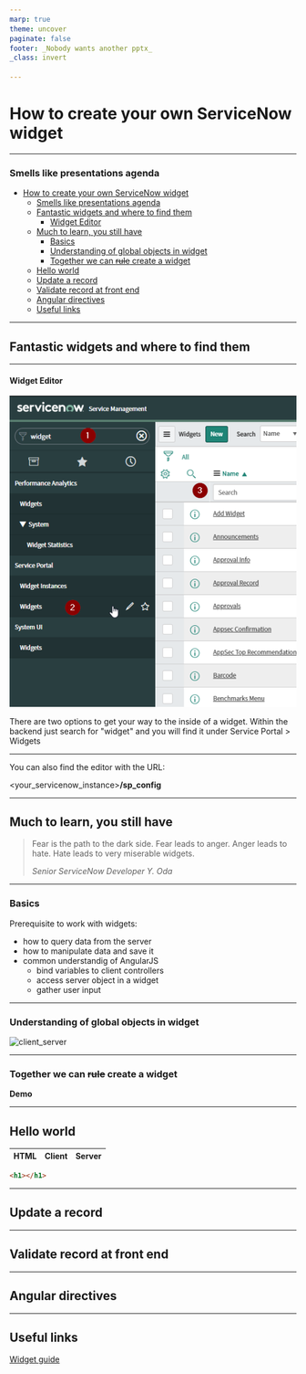 ```yaml
---
marp: true
theme: uncover
paginate: false
footer: _Nobody wants another pptx_
_class: invert

---
```




# How to create your own ServiceNow widget

---

<!-- paginate: true -->

### Smells like presentations agenda

- [How to create your own ServiceNow widget](#how-to-create-your-own-servicenow-widget)
    - [Smells like presentations agenda](#smells-like-presentations-agenda)
  - [Fantastic widgets and where to find them](#fantastic-widgets-and-where-to-find-them)
      - [Widget Editor](#widget-editor)
  - [Much to learn, you still have](#much-to-learn-you-still-have)
    - [Basics](#basics)
    - [Understanding of global objects in widget](#understanding-of-global-objects-in-widget)
    - [Together we can ~~rule~~ create a widget](#together-we-can-srules-create-a-widget)
  - [Hello world](#hello-world)
  - [Update a record](#update-a-record)
  - [Validate record at front end](#validate-record-at-front-end)
  - [Angular directives](#angular-directives)
  - [Useful links](#useful-links)

---

<!-- _class: invert -->
## Fantastic widgets and where to find them

---

#### Widget Editor

![bg left](widget_backend_ui.png)

There are two options to get your way to the inside of a widget.
Within the backend just search for "widget" and you will find it under
Service Portal > Widgets

---



You can also find the editor with the URL:

<your_servicenow_instance>**/sp_config**

---

<!-- _class: invert -->
## Much to learn, you still have

> Fear is the path to the dark side. Fear leads to anger. Anger leads to hate. 
> Hate leads to very miserable widgets.
>
> *Senior ServiceNow Developer Y. Oda*

---

### Basics

Prerequisite to work with widgets:
- how to query data from the server
- how to manipulate data and save it
- common understandig of AngularJS
  - bind variables to client controllers
  - access server object in a widget
  - gather user input

---

### Understanding of global objects in widget

![client_server](/widget_presentation/Server-ClientGlobalScripts.png)

---

### Together we can ~~rule~~ create a widget

**Demo**

---

## Hello world

HTML | Client | Server
---|---|---
```html
<h1></h1>
```



---

## Update a record

---

## Validate record at front end

---

## Angular directives

---

## Useful links

[Widget guide](https://docs.servicenow.com/bundle/orlando-servicenow-platform/page/build/service-portal/concept/widget-dev-guide.html)
